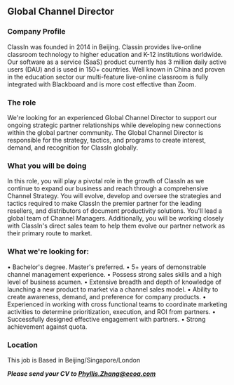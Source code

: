 ## Global Channel Director 

### Company Profile
ClassIn was founded in 2014 in Beijing. Classin provides live-online classroom technology to higher education and K-12 institutions worldwide. Our software as a service (SaaS) 
product currently has 3 million daily active users (DAU) and is used in 150+ countries. Well known in China and proven in the education sector our multi-feature live-online 
classroom is fully integrated with Blackboard and is more cost effective than Zoom. 

### The role
We're looking for an experienced Global Channel Director to support our ongoing strategic partner relationships while developing new connections within the global partner community.
The Global Channel Director is responsible for the strategy, tactics, and programs to create interest, demand, and recognition for ClassIn globally.

### What you will be doing
In this role, you will play a pivotal role in the growth of ClassIn as we continue to expand our business and reach through a comprehensive Channel Strategy. You will evolve, 
develop and oversee the strategies and tactics required to make ClassIn the premier partner for the leading resellers, and distributors of document productivity solutions. 
You'll lead a global team of Channel Managers. Additionally, you will be working closely with ClassIn's direct sales team to help them evolve our partner network as their 
primary route to market.

### What we're looking for:
•	Bachelor's degree. Master's preferred.
•	5+ years of demonstrable channel management experience.
•	Possess strong sales skills and a high level of business acumen.
•	Extensive breadth and depth of knowledge of launching a new product to market via a channel sales model.
•	Ability to create awareness, demand, and preference for company products.
•	Experienced in working with cross functional teams to coordinate marketing activities to determine prioritization, execution, and ROI from partners.
•	Successfully designed effective engagement with partners.
•	Strong achievement against quota.


### Location
This job is Based in Beijing/Singapore/London

***Please send your CV to Phyllis.Zhang@eeoa.com***

